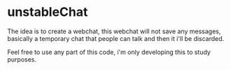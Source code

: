 # unstableChat
The idea is to create a webchat, this webchat will not save any messages, basically a temporary chat that people can talk and then it i'll be discarded.

Feel free to use any part of this code, i'm only developing this to study purposes.
